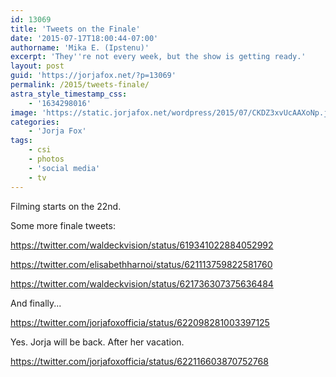 ```yaml
---
id: 13069
title: 'Tweets on the Finale'
date: '2015-07-17T18:00:44-07:00'
authorname: 'Mika E. (Ipstenu)'
excerpt: 'They''re not every week, but the show is getting ready.'
layout: post
guid: 'https://jorjafox.net/?p=13069'
permalink: /2015/tweets-finale/
astra_style_timestamp_css:
    - '1634298016'
image: 'https://static.jorjafox.net/wordpress/2015/07/CKDZ3xvUcAAXoNp.jpg'
categories:
    - 'Jorja Fox'
tags:
    - csi
    - photos
    - 'social media'
    - tv
---
```


Filming starts on the 22nd.

Some more finale tweets:

https://twitter.com/waldeckvision/status/619341022884052992

https://twitter.com/elisabethharnoi/status/621113759822581760

https://twitter.com/waldeckvision/status/621736307375636484

And finally...

https://twitter.com/jorjafoxofficia/status/622098281003397125

Yes. Jorja will be back. After her vacation.

https://twitter.com/jorjafoxofficia/status/622116603870752768

